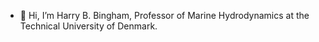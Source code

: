 - 👋 Hi, I’m Harry B. Bingham, Professor of Marine Hydrodynamics at the Technical University of Denmark.

<!---
hbbingham/hbbingham is a ✨ special ✨ repository because its `README.md` (this file) appears on your GitHub profile.
You can click the Preview link to take a look at your changes.
--->
